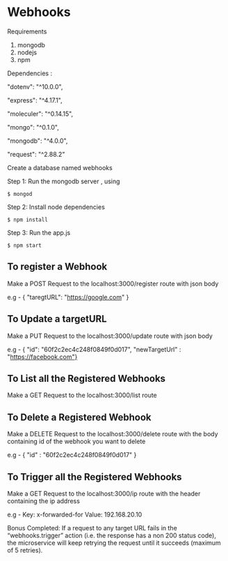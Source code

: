# Webhooks

Requirements 
1. mongodb
2. nodejs
3. npm


Dependencies : 

"dotenv": "^10.0.0",

"express": "^4.17.1",

"moleculer": "^0.14.15",

"mongo": "^0.1.0",

"mongodb": "^4.0.0",

"request": "^2.88.2"
              

Create a database named webhooks

Step 1:  Run the mongodb server , using 
```
$ mongod
```

Step 2: Install node dependencies
```
$ npm install
```
  
Step 3: Run the app.js
```
$ npm start
```



## To register a Webhook 

Make a POST Request to the localhost:3000/register route
with json body


e.g - { "taregtURL": "https://google.com" }

## To Update a targetURL

Make a  PUT Request to the localhost:3000/update route
with json body


e.g - { "id": "60f2c2ec4c248f0849f0d017",
          "newTargetUrl" : "https://facebook.com"}
          
          
 ## To List all the Registered Webhooks
 
 Make a GET Request to the localhost:3000/list route
 
 
 ## To Delete a Registered Webhook
 Make a DELETE Request to the localhost:3000/delete route 
 with the body containing id of the webhook you want to delete
 
 
 e.g - { "id" : "60f2c2ec4c248f0849f0d017" } 
 
 
 ## To Trigger all the Registered Webhooks
 Make a GET Request to the localhost:3000/ip route 
 with the header containing the ip address
 
 
 e.g - Key: x-forwarded-for
       Value: 192.168.20.10
       
       
   Bonus Completed:
   If a request to any target URL fails in the “webhooks.trigger” action (i.e. the response has a non 200 status code), 
   the microservice will keep retrying the request until it succeeds (maximum of 5 retries).
        
